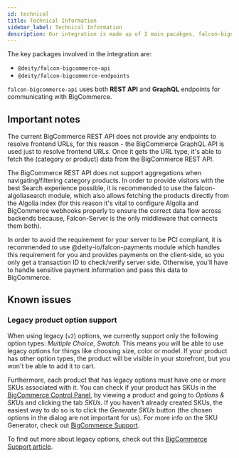 ```yaml
---
id: technical
title: Technical Information
sidebar_label: Technical Information
description: Our integration is made up of 2 main pacakges, falcon-bigcommerce-api and falcon-bigcommerce-endpoints.
---
```


The key packages involved in the integration are:

- `@deity/falcon-bigcommerce-api`
- `@deity/falcon-bigcommerce-endpoints`

`falcon-bigcommerce-api` uses both **REST API** and **GraphQL** endpoints for communicating with BigCommerce.

## Important notes

The current BigCommerce REST API does not provide any endpoints to resolve frontend URLs, for this reason - the BigCommerce GraphQL API is used just to resolve frontend URLs. Once it gets the URL type, it's able to fetch the (category or product) data from the BigCommerce REST API.

The BigCommerce REST API does not support aggregations when navigating/filtering category products. In order to provide visitors with the best Search experience possible, it is recommended to use the falcon-algoliasearch module, which also allows fetching the products directly from the Algolia index (for this reason it's vital to configure Algolia and BigCommerce webhooks properly to ensure the correct data flow across backends because, Falcon-Server is the only middleware that connects them both).

In order to avoid the requirement for your server to be PCI compliant, it is recommended to use @deity-io/falcon-payments module which handles this requirement for you and provides payments on the client-side, so you only get a transaction ID to check/verify server side. Otherwise, you'll have to handle sensitive payment information and pass this data to BigCommerce.

## Known issues

### Legacy product option support

When using legacy (`v2`) options, we currently support only the following option types: *Multiple Choice*, *Swatch*. This means you will be able to use legacy options for things like choosing size, color or model. If your product has other option types, the product will be visible in your storefront, but you won't be able to add it to cart.

Furthermore, each product that has legacy options must have one or more SKUs associated with it. You can check if your product has SKUs in the [BigCommerce Control Panel](https://login.bigcommerce.com/), by viewing a product and going to *Options & SKUs* and clicking the tab *SKUs*. If you haven't already created SKUs, the easiest way to do so is to click the *Generate SKUs* button (the chosen options in the dialog are not important for us). For more info on the SKU Generator, check out [BigCommerce Support](https://support.bigcommerce.com/s/article/The-Auto-SKU-Generator).

To find out more about legacy options, check out this [BigCommerce Support article](https://support.bigcommerce.com/s/article/Product-Options-v3#compare).
